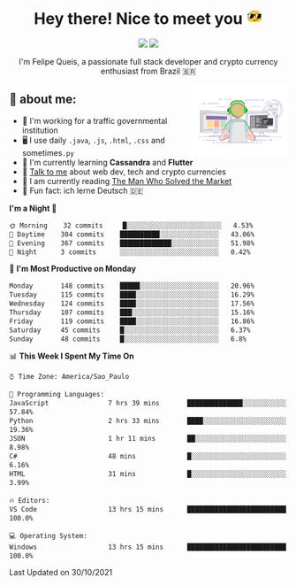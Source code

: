
<h1 align="center">Hey there! Nice to meet you <img src="assets/sunglasses.gif" width="30"/></h1>

<p align="center">
  <a href="https://www.linkedin.com/in/fqueis"><img src="https://img.shields.io/badge/-LinkedIn-blue?style=flat&logo=Linkedin&logoColor=white" /></a>
  <a href="mailto:fqueis@gmail.com"><img src="https://img.shields.io/badge/-Gmail-c14438?style=flat&logo=Gmail&logoColor=white" /></a>
</p>

<p align="center">I'm Felipe Queis, a passionate full stack developer and crypto currency enthusiast from Brazil 🇧🇷</p>

<img width="35%" align="right" alt="fqueis" src="assets/profile.gif" /></p>

## 🤵 about me:

- 🏢 I'm working for a traffic governmental institution
- 🖥️ I use daily `.java`, `.js`, `.html`, `.css` and sometimes`.py`
- 🌱 I'm currently learning **Cassandra** and **Flutter**
- 💬 [Talk to me](https://github.com/fqueis/fqueis/discussions) about web dev, tech and crypto currencies
- 📖 I am currently reading [The Man Who Solved the Market](https://amzn.com/073521798X)
- 💭 Fun fact: ich lerne Deutsch 🇩🇪

<!--START_SECTION:waka-->
**I'm a Night 🦉** 

```text
🌞 Morning    32 commits     █░░░░░░░░░░░░░░░░░░░░░░░░   4.53% 
🌆 Daytime    304 commits    ██████████░░░░░░░░░░░░░░░   43.06% 
🌃 Evening    367 commits    █████████████░░░░░░░░░░░░   51.98% 
🌙 Night      3 commits      ░░░░░░░░░░░░░░░░░░░░░░░░░   0.42%

```
📅 **I'm Most Productive on Monday** 

```text
Monday       148 commits    █████░░░░░░░░░░░░░░░░░░░░   20.96% 
Tuesday      115 commits    ████░░░░░░░░░░░░░░░░░░░░░   16.29% 
Wednesday    124 commits    ████░░░░░░░░░░░░░░░░░░░░░   17.56% 
Thursday     107 commits    ███░░░░░░░░░░░░░░░░░░░░░░   15.16% 
Friday       119 commits    ████░░░░░░░░░░░░░░░░░░░░░   16.86% 
Saturday     45 commits     █░░░░░░░░░░░░░░░░░░░░░░░░   6.37% 
Sunday       48 commits     █░░░░░░░░░░░░░░░░░░░░░░░░   6.8%

```


📊 **This Week I Spent My Time On** 

```text
⌚︎ Time Zone: America/Sao_Paulo

💬 Programming Languages: 
JavaScript               7 hrs 39 mins       ██████████████░░░░░░░░░░░   57.84% 
Python                   2 hrs 33 mins       ████░░░░░░░░░░░░░░░░░░░░░   19.36% 
JSON                     1 hr 11 mins        ██░░░░░░░░░░░░░░░░░░░░░░░   8.98% 
C#                       48 mins             █░░░░░░░░░░░░░░░░░░░░░░░░   6.16% 
HTML                     31 mins             █░░░░░░░░░░░░░░░░░░░░░░░░   3.99%

🔥 Editors: 
VS Code                  13 hrs 15 mins      █████████████████████████   100.0%

💻 Operating System: 
Windows                  13 hrs 15 mins      █████████████████████████   100.0%

```


 Last Updated on 30/10/2021
<!--END_SECTION:waka-->

